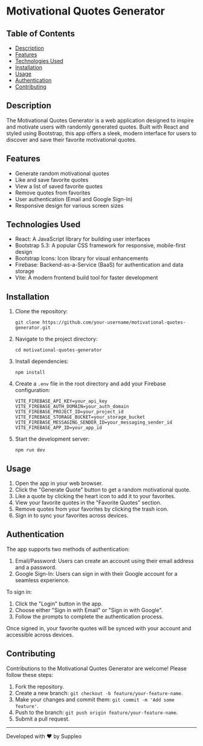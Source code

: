 # Motivational Quotes Generator

## Table of Contents

- [Description](#description)
- [Features](#features)
- [Technologies Used](#technologies-used)
- [Installation](#installation)
- [Usage](#usage)
- [Authentication](#authentication)
- [Contributing](#contributing)

## Description

The Motivational Quotes Generator is a web application designed to inspire and motivate users with randomly generated quotes. Built with React and styled using Bootstrap, this app offers a sleek, modern interface for users to discover and save their favorite motivational quotes.

## Features

- Generate random motivational quotes
- Like and save favorite quotes
- View a list of saved favorite quotes
- Remove quotes from favorites
- User authentication (Email and Google Sign-In)
- Responsive design for various screen sizes

## Technologies Used

- React: A JavaScript library for building user interfaces
- Bootstrap 5.3: A popular CSS framework for responsive, mobile-first design
- Bootstrap Icons: Icon library for visual enhancements
- Firebase: Backend-as-a-Service (BaaS) for authentication and data storage
- Vite: A modern frontend build tool for faster development

## Installation

1. Clone the repository:

   ```
   git clone https://github.com/your-username/motivational-quotes-generator.git
   ```

2. Navigate to the project directory:

   ```
   cd motivational-quotes-generator
   ```

3. Install dependencies:

   ```
   npm install
   ```

4. Create a `.env` file in the root directory and add your Firebase configuration:

   ```
   VITE_FIREBASE_API_KEY=your_api_key
   VITE_FIREBASE_AUTH_DOMAIN=your_auth_domain
   VITE_FIREBASE_PROJECT_ID=your_project_id
   VITE_FIREBASE_STORAGE_BUCKET=your_storage_bucket
   VITE_FIREBASE_MESSAGING_SENDER_ID=your_messaging_sender_id
   VITE_FIREBASE_APP_ID=your_app_id
   ```

5. Start the development server:
   ```
   npm run dev
   ```

## Usage

1. Open the app in your web browser.
2. Click the "Generate Quote" button to get a random motivational quote.
3. Like a quote by clicking the heart icon to add it to your favorites.
4. View your favorite quotes in the "Favorite Quotes" section.
5. Remove quotes from your favorites by clicking the trash icon.
6. Sign in to sync your favorites across devices.

## Authentication

The app supports two methods of authentication:

1. Email/Password: Users can create an account using their email address and a password.
2. Google Sign-In: Users can sign in with their Google account for a seamless experience.

To sign in:

1. Click the "Login" button in the app.
2. Choose either "Sign in with Email" or "Sign in with Google".
3. Follow the prompts to complete the authentication process.

Once signed in, your favorite quotes will be synced with your account and accessible across devices.

## Contributing

Contributions to the Motivational Quotes Generator are welcome! Please follow these steps:

1. Fork the repository.
2. Create a new branch: `git checkout -b feature/your-feature-name`.
3. Make your changes and commit them: `git commit -m 'Add some feature'`.
4. Push to the branch: `git push origin feature/your-feature-name`.
5. Submit a pull request.

---

Developed with ❤️ by Suppleo
